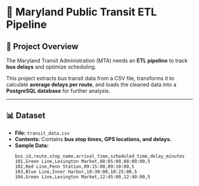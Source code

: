 # 🚌 Maryland Public Transit ETL Pipeline

## 📌 Project Overview
The Maryland Transit Administration (MTA) needs an **ETL pipeline** to track **bus delays** and optimize scheduling.

This project extracts bus transit data from a CSV file, transforms it to calculate **average delays per route**, and loads the cleaned data into a **PostgreSQL database** for further analysis.

---

## 📊 Dataset
- **File:** `transit_data.csv`
- **Contents:** Contains **bus stop times, GPS locations, and delays.**
- **Sample Data:**
  ```csv
  bus_id,route,stop_name,arrival_time,scheduled_time,delay_minutes
  101,Green Line,Lexington Market,08:05:00,08:00:00,5
  102,Red Line,Penn Station,09:15:00,09:10:00,5
  103,Blue Line,Inner Harbor,10:30:00,10:25:00,5
  104,Green Line,Lexington Market,12:45:00,12:40:00,5

